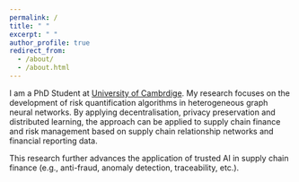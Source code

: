 ```yaml
---
permalink: /
title: " "
excerpt: " "
author_profile: true
redirect_from: 
  - /about/
  - /about.html
---
```


I am a  PhD Student at [University of Cambrdige](https://www.ucl.ac.uk/astrophysics/i-kit-matthew-cheng-phd-student). My research focuses on the development of risk quantification algorithms in heterogeneous graph neural networks. By applying decentralisation, privacy preservation and distributed learning, the approach can be applied to supply chain finance and risk management based on supply chain relationship networks and financial reporting data.

This research further advances the application of trusted AI in supply chain finance (e.g., anti-fraud, anomaly detection, traceability, etc.).
